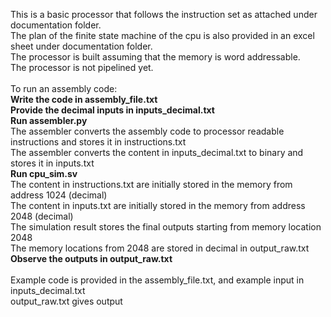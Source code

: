 This is a basic processor that follows the instruction set as attached under documentation folder. <br />
The plan of the finite state machine of the cpu is also provided in an excel sheet under documentation folder. <br />
The processor is built assuming that the memory is word addressable. <br />
The processor is not pipelined yet. <br />
<br />
To run an assembly code: <br />
  **Write the code in assembly_file.txt** <br />
  **Provide the decimal inputs in inputs_decimal.txt** <br />
  **Run assembler.py** <br />
    The assembler converts the assembly code to processor readable instructions and stores it in instructions.txt <br />
    The assembler converts the content in inputs_decimal.txt to binary and stores it in inputs.txt <br />
  **Run cpu_sim.sv** <br />
    The content in instructions.txt are initially stored in the memory from address 1024 (decimal) <br />
    The content in inputs.txt are initially stored in the memory from address 2048 (decimal) <br />
    The simulation result stores the final outputs starting from memory location 2048 <br />
    The memory locations from 2048 are stored in decimal in output_raw.txt <br />
  **Observe the outputs in output_raw.txt** <br />
<br />
Example code is provided in the assembly_file.txt, and example input in inputs_decimal.txt <br />
output_raw.txt gives output <br />
